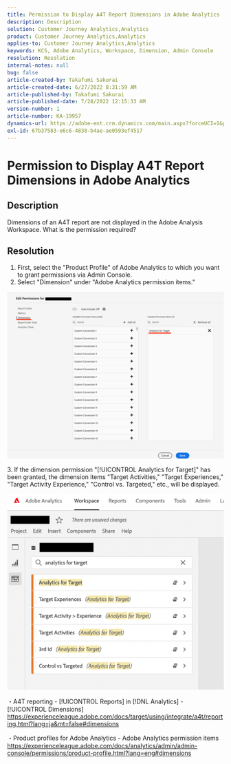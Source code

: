 ```yaml
---
title: Permission to Display A4T Report Dimensions in Adobe Analytics
description: Description
solution: Customer Journey Analytics,Analytics
product: Customer Journey Analytics,Analytics
applies-to: Customer Journey Analytics,Analytics
keywords: KCS, Adobe Analytics, Workspace, Dimension, Admin Console
resolution: Resolution
internal-notes: null
bug: false
article-created-by: Takafumi Sakurai
article-created-date: 6/27/2022 8:31:59 AM
article-published-by: Takafumi Sakurai
article-published-date: 7/28/2022 12:15:33 AM
version-number: 1
article-number: KA-19957
dynamics-url: https://adobe-ent.crm.dynamics.com/main.aspx?forceUCI=1&pagetype=entityrecord&etn=knowledgearticle&id=600e6e98-f3f5-ec11-bb3d-000d3a5b0d3b
exl-id: 67b37583-e6c6-4838-b4ae-ae0593ef4517
---
```

# Permission to Display A4T Report Dimensions in Adobe Analytics

## Description

Dimensions of an A4T report are not displayed in the Adobe Analysis Workspace. What is the permission required?

## Resolution


1. First, select the "Product Profile" of Adobe Analytics to which you want to grant permissions via Admin Console.
2. Select "Dimension" under "Adobe Analytics permission items."

![](assets/123b13c2-bb08-ed11-82e4-00224809a4ae.png)

&#x200B;3. If the dimension permission "[!UICONTROL Analytics for Target]" has been granted, the dimension items "Target Activities," "Target Experiences," "Target Activity  Experience," "Control vs. Targeted," etc., will be displayed.

![](assets/8b0bbd95-f4f5-ec11-bb3d-000d3a5b0d3b.png)

・A4T reporting - [!UICONTROL Reports] in [!DNL Analytics] - [!UICONTROL Dimensions]
https://experienceleague.adobe.com/docs/target/using/integrate/a4t/reporting.html?lang=ja&mt=false#dimensions

・Product profiles for Adobe Analytics - Adobe Analytics permission items
https://experienceleague.adobe.com/docs/analytics/admin/admin-console/permissions/product-profile.html?lang=eng#dimensions
